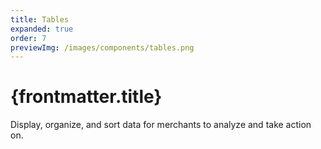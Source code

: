 ```yaml
---
title: Tables
expanded: true
order: 7
previewImg: /images/components/tables.png
---
```


# {frontmatter.title}

<Lede>

Display, organize, and sort data for merchants to analyze and take action on.

</Lede>

<RichCardGrid cards={posts} />
